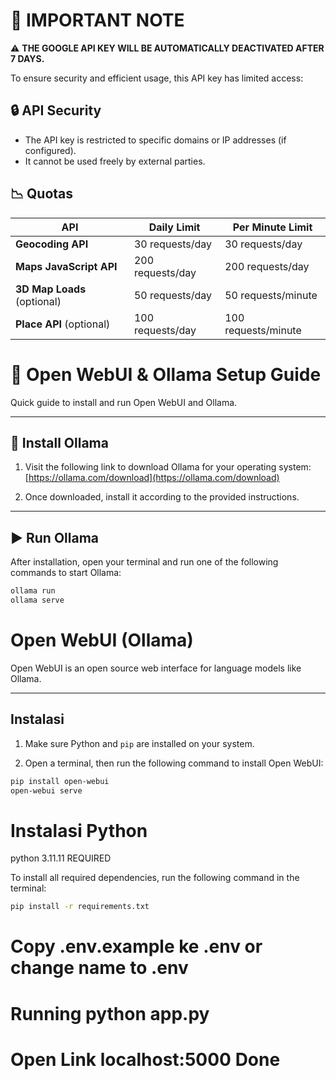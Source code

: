 # 📌 IMPORTANT NOTE

⚠️ **THE GOOGLE API KEY WILL BE AUTOMATICALLY DEACTIVATED AFTER 7 DAYS.**

To ensure security and efficient usage, this API key has limited access:

## 🔒 API Security

- The API key is restricted to specific domains or IP addresses (if configured).
- It cannot be used freely by external parties.

## 📉 Quotas

| API                      | Daily Limit         | Per Minute Limit       |
|--------------------------|---------------------|-------------------------|
| **Geocoding API**        | 30 requests/day     | 30 requests/day         |
| **Maps JavaScript API**  | 200 requests/day    | 200 requests/day        |
| **3D Map Loads** (optional) | 50 requests/day     | 50 requests/minute      |
| **Place API** (optional) | 100 requests/day    | 100 requests/minute     |


# 🧠 Open WebUI & Ollama Setup Guide

Quick guide to install and run Open WebUI and Ollama.

---

## 🧰 Install Ollama

1. Visit the following link to download Ollama for your operating system:  
   [https://ollama.com/download](https://ollama.com/download)

2. Once downloaded, install it according to the provided instructions.

---

## ▶️ Run Ollama

After installation, open your terminal and run one of the following commands to start Ollama:

```bash
ollama run
ollama serve
```

# Open WebUI (Ollama)

Open WebUI is an open source web interface for language models like Ollama.

---

## Instalasi

1. Make sure Python and `pip` are installed on your system.

2. Open a terminal, then run the following command to install Open WebUI:

```bash
pip install open-webui
open-webui serve
```

# Instalasi Python 

python 3.11.11 REQUIRED

To install all required dependencies, run the following command in the terminal:

```bash
pip install -r requirements.txt
```

# Copy .env.example ke .env or change name to .env

# Running python app.py

# Open Link localhost:5000 Done